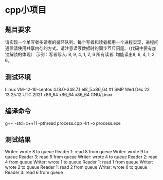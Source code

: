 # cpp小项目



## 题目要求

请实现一个单写者多读者的循环队列。每个写者和读者都用一个进程实现，进程间通信请使用共享内存的方式。请注意读写数据时的同步互斥问题。（代码中要有加锁解锁的体现）
示例：写者写入: 8, 9, 4, 1, 2, 6 所有读者: 均能读出8, 9, 4, 1, 2, 6。

## 测试环境 
Linux VM-12-10-centos 4.18.0-348.7.1.el8_5.x86_64 #1 SMP Wed Dec 22 13:25:12 UTC 2021 x86_64 x86_64 x86_64 GNU/Linux


## 编译命令

 g++ -std=c++11 -pthread process.cpp -lrt -o process.exe 
 
 
## 测试结果

Writer: wrote 8 to queue
Reader 1: read 8 from queue
Writer: wrote 9 to queue
Reader 3: read 9 from queue
Writer: wrote 4 to queue
Reader 2: read 4 from queue
Writer: wrote 1 to queue
Reader 1: read 1 from queue
Writer: wrote 2 to queue
Reader 1: read 2 from queue
Writer: wrote 6 to queue
Reader 3: read 6 from queue


